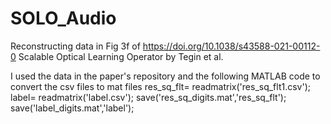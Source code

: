 # SOLO_Audio
Reconstructing data in Fig 3f of https://doi.org/10.1038/s43588-021-00112-0
Scalable Optical Learning Operator by Tegin et al.

I used the data in the paper's repository and the following MATLAB code to convert the csv files to mat files
  res_sq_flt= readmatrix('res_sq_flt1.csv');
  label= readmatrix('label.csv');
  save('res_sq_digits.mat','res_sq_flt');
  save('label_digits.mat','label');
